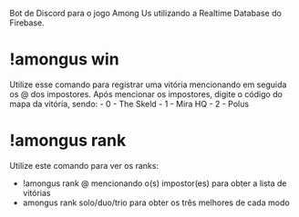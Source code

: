 Bot de Discord para o jogo Among Us utilizando a Realtime Database do Firebase.

# !amongus win

Utilize esse comando para registrar uma vitória mencionando em seguida os @ dos impostores. Após mencionar os impostores, digite o código do mapa da vitória, sendo: - 0 - The Skeld - 1 - Mira HQ - 2 - Polus

# !amongus rank

Utilize este comando para ver os ranks:

- !amongus rank @ mencionando o(s) impostor(es) para obter a lista de vitórias
- amongus rank solo/duo/trio para obter os três melhores de cada modo
